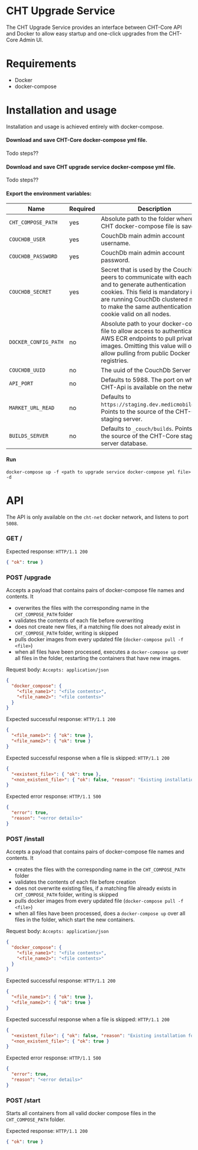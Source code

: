 CHT Upgrade Service
========================

The CHT Upgrade Service provides an interface between CHT-Core API and Docker to allow easy startup and one-click upgrades from the CHT-Core Admin UI. 

# Requirements

* Docker
* docker-compose

# Installation and usage

Installation and usage is achieved entirely with docker-compose. 

#### Download and save CHT-Core docker-compose yml file. 

Todo steps??

#### Download and save CHT upgrade service docker-compose yml file.

Todo steps??

#### Export the environment variables:

| Name                 | Required | Description                                                                                                                                                                                                                                  |
|----------------------|----------|----------------------------------------------------------------------------------------------------------------------------------------------------------------------------------------------------------------------------------------------|
| `CHT_COMPOSE_PATH`   | yes      | Absolute path to the folder where the CHT docker-compose file is saved.                                                                                                                                                                      | 
| `COUCHDB_USER`       | yes      | CouchDb main admin account username.                                                                                                                                                                                                         |
| `COUCHDB_PASSWORD`   | yes      | CouchDb main admin account password.                                                                                                                                                                                                         | 
| `COUCHDB_SECRET`     | yes      | Secret that is used by the CouchDB peers to communicate with each other and to generate authentication cookies. This field is mandatory if you are running CouchDb clustered mode to make the same authentication cookie valid on all nodes. |  
| `DOCKER_CONFIG_PATH` | no       | Absolute path to your docker-config file to allow access to authenticated AWS ECR endpoints to pull private images. Omitting this value will only allow pulling from public Docker registries.                                               |
| `COUCHDB_UUID`       | no       | The uuid of the CouchDb Server                                                                                                                                                                                                               |
| `API_PORT`           | no       | Defaults to 5988. The port on which CHT-Api is available on the network.                                                                                                                                                                     | 
| `MARKET_URL_READ`    | no       | Defaults to `https://staging.dev.medicmobile.org`. Points to the source of the CHT-Core staging server.                                                                                                                                      |                                                                |                                                                 |
| `BUILDS_SERVER`      | no       | Defaults to `_couch/builds`. Points to the source of the CHT-Core staging server database.                                                                                                                                                   | 

#### Run
```shell
docker-compose up -f <path to upgrade service docker-compose yml file> -d
```

# API

The API is only available on the `cht-net` docker network, and listens to port `5008`. 

### GET / 

Expected response:
```HTTP/1.1 200```
```json
{ "ok": true }
```


### POST /upgrade

Accepts a payload that contains pairs of docker-compose file names and contents. It

- overwrites the files with the corresponding name in the `CHT_COMPOSE_PATH` folder
- validates the contents of each file before overwriting
- does not create new files, if a matching file does not already exist in `CHT_COMPOSE_PATH` folder, writing is skipped
- pulls docker images from every updated file (`docker-compose pull -f <file>`)
- when all files have been processed, executes a `docker-compose up` over all files in the folder, restarting the containers that have new images.

Request body:
```Accepts: application/json```
```json
{
  "docker_compose": {
    "<file_name1>": "<file contents>",
    "<file_name2>": "<file contents>"
  }
}
```

Expected successful response:
```HTTP/1.1 200```
```json
{
  "<file_name1>": { "ok": true },
  "<file_name2>": { "ok": true }
}
```

Expected successful response when a file is skipped:
```HTTP/1.1 200```
```json
{
  "<existent_file>": { "ok": true },
  "<non_existent_file>": { "ok": false, "reason": "Existing installation not found. Use '/install' API to install." }
}
```

Expected error response:
```HTTP/1.1 500```
```json
{
  "error": true,
  "reason": "<error details>"
}
```

### POST /install

Accepts a payload that contains pairs of docker-compose file names and contents. It

- creates the files with the corresponding name in the `CHT_COMPOSE_PATH` folder
- validates the contents of each file before creation
- does not overwrite existing files, if a matching file already exists in `CHT_COMPOSE_PATH` folder, writing is skipped
- pulls docker images from every updated file (`docker-compose pull -f <file>`)
- when all files have been processed, does a `docker-compose up` over all files in the folder, which start the new containers. 

Request body:
```Accepts: application/json```
```json
{
  "docker_compose": {
    "<file_name1>": "<file contents>",
    "<file_name2>": "<file contents>"
  }
}
```

Expected successful response:
```HTTP/1.1 200```
```json
{
  "<file_name1>": { "ok": true },
  "<file_name2>": { "ok": true }
}
```

Expected successful response when a file is skipped:
```HTTP/1.1 200```
```json
{
  "<existent_file>": { "ok": false, "reason": "Existing installation found. Use '/upgrade' API to upgrade." },
  "<non_existent_file>": { "ok": true }
}
```

Expected error response:
```HTTP/1.1 500```
```json
{
  "error": true,
  "reason": "<error details>"
}
```

### POST /start

Starts all containers from all valid docker compose files in the `CHT_COMPOSE_PATH` folder. 

Expected response:
```HTTP/1.1 200```
```json
{ "ok": true }
```
